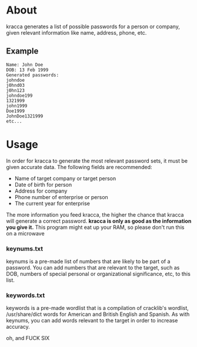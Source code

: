 # About
kracca generates a list of possible passwords for a person or company, given 
relevant information like name, address, phone, etc. 

## Example 
```
Name: John Doe
DOB: 13 Feb 1999
Generated passwords: 
johndoe 
j0hnd03
j0hn123 
johndoe199
1321999
john1999
Doe1999
JohnDoe1321999
etc...
```

# Usage 
In order for kracca to generate the most relevant password sets, it must be given accurate data. The following fields are recommended: 
* Name of target company or target person 
* Date of birth for person 
* Address for company
* Phone number of enterprise or person
* The current year for enterprise 

The more information you feed kracca, the higher the chance that kracca will generate a correct password. **kracca is only as good as the information you give it.**
This program might eat up your RAM, so please don't run this on a microwave

### keynums.txt 

keynums is a pre-made list of numbers that are likely to be part of a password. You can add numbers that are relevant to the target, such as DOB, numbers of special personal or organizational significance, etc, to this list. 

### keywords.txt 

keywords is a pre-made wordlist that is a compilation of cracklib's wordlist, /usr/share/dict words for American and British English and Spanish. As with keynums, you can add words relevant to the target in order to increase accuracy.

oh, and FUCK SIX
